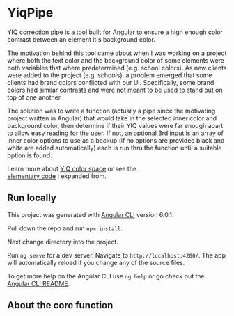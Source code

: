 # YiqPipe

YIQ correction pipe is a tool built for Angular to ensure a high enough color
contrast between an element it's background color.

The motivation behind this tool came about when I was working on a project where
both the text color and the background color of some elements were both variables
that where predetermined (e.g. school colors). As new clients were added to
the project (e.g. schools), a problem emerged that some clients had brand colors
conflicted with our UI. Specifically, some brand colors had similar contrasts and
were not meant to be used to stand out on top of one another.

The solution was to write a function (actually a pipe since the motivating
project written in Angular) that would take in the selected inner color and
background color, then determine if their YIQ values were far enough apart to
allow easy reading for the user. If not, an optional 3rd input is an array of
inner color options to use as a backup (if no options are provided black and
white are added automatically) each is run thru the function until a suitable
option is found.

Learn more about [YIQ color space](https://en.wikipedia.org/wiki/YIQ) or see the  
[elementary code](https://stackoverflow.com/questions/9600295/automatically-change-text-color-to-assure-readability#answer-36904232) I expanded from.

## Run locally

This project was generated with [Angular CLI](https://github.com/angular/angular-cli) version 6.0.1.

Pull down the repo and run `npm install`.

Next change directory into the project.

Run `ng serve` for a dev server. Navigate to `http://localhost:4200/`. The app will automatically reload if you change any of the source files.

To get more help on the Angular CLI use `ng help` or go check out the [Angular CLI README](https://github.com/angular/angular-cli/blob/master/README.md).

## About the core function
